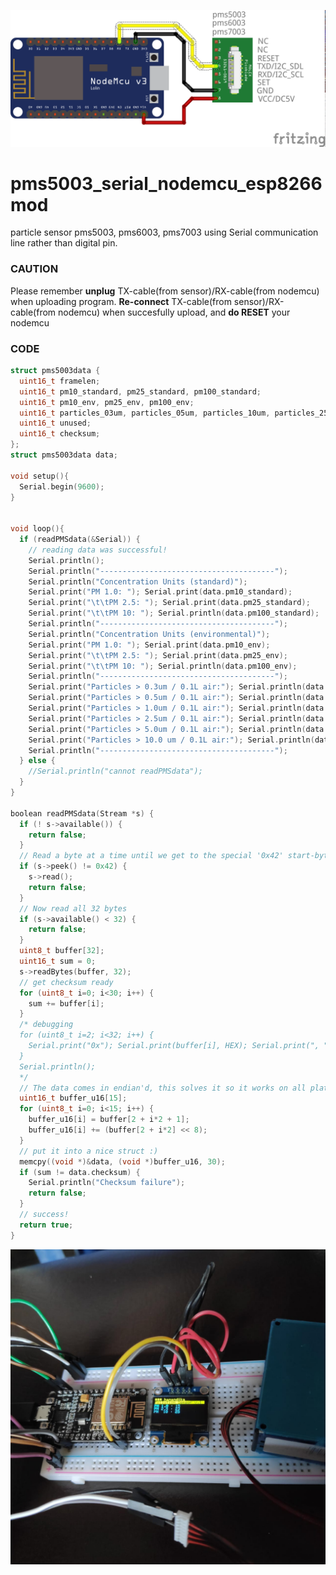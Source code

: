 ![diagram pms5003 serial nodemcu esp8266mod](https://raw.githubusercontent.com/hanandika/pms5003_serial_nodemcu_esp8266mod/master/images/pms5003_serial_nodemcu_bb.png)

# pms5003_serial_nodemcu_esp8266mod
particle sensor pms5003, pms6003, pms7003 using Serial communication line rather than digital pin.

### CAUTION
Please remember **unplug** TX-cable(from sensor)/RX-cable(from nodemcu) when uploading program.
**Re-connect** TX-cable(from sensor)/RX-cable(from nodemcu) when succesfully upload, and **do RESET** your nodemcu

### CODE
```c++
struct pms5003data {
  uint16_t framelen;
  uint16_t pm10_standard, pm25_standard, pm100_standard;
  uint16_t pm10_env, pm25_env, pm100_env;
  uint16_t particles_03um, particles_05um, particles_10um, particles_25um, particles_50um, particles_100um;
  uint16_t unused;
  uint16_t checksum;
};
struct pms5003data data;

void setup(){
  Serial.begin(9600);
}


void loop(){
  if (readPMSdata(&Serial)) {
    // reading data was successful!
    Serial.println();
    Serial.println("---------------------------------------");
    Serial.println("Concentration Units (standard)");
    Serial.print("PM 1.0: "); Serial.print(data.pm10_standard);
    Serial.print("\t\tPM 2.5: "); Serial.print(data.pm25_standard);
    Serial.print("\t\tPM 10: "); Serial.println(data.pm100_standard);
    Serial.println("---------------------------------------");
    Serial.println("Concentration Units (environmental)");
    Serial.print("PM 1.0: "); Serial.print(data.pm10_env);
    Serial.print("\t\tPM 2.5: "); Serial.print(data.pm25_env);
    Serial.print("\t\tPM 10: "); Serial.println(data.pm100_env);
    Serial.println("---------------------------------------");
    Serial.print("Particles > 0.3um / 0.1L air:"); Serial.println(data.particles_03um);
    Serial.print("Particles > 0.5um / 0.1L air:"); Serial.println(data.particles_05um);
    Serial.print("Particles > 1.0um / 0.1L air:"); Serial.println(data.particles_10um);
    Serial.print("Particles > 2.5um / 0.1L air:"); Serial.println(data.particles_25um);
    Serial.print("Particles > 5.0um / 0.1L air:"); Serial.println(data.particles_50um);
    Serial.print("Particles > 10.0 um / 0.1L air:"); Serial.println(data.particles_100um);
    Serial.println("---------------------------------------");
  } else {
    //Serial.println("cannot readPMSdata");
  }
}

boolean readPMSdata(Stream *s) {
  if (! s->available()) {
    return false;
  }
  // Read a byte at a time until we get to the special '0x42' start-byte
  if (s->peek() != 0x42) {
    s->read();
    return false;
  }
  // Now read all 32 bytes
  if (s->available() < 32) {
    return false;
  }
  uint8_t buffer[32];    
  uint16_t sum = 0;
  s->readBytes(buffer, 32);
  // get checksum ready
  for (uint8_t i=0; i<30; i++) {
    sum += buffer[i];
  }
  /* debugging
  for (uint8_t i=2; i<32; i++) {
    Serial.print("0x"); Serial.print(buffer[i], HEX); Serial.print(", ");
  }
  Serial.println();
  */
  // The data comes in endian'd, this solves it so it works on all platforms
  uint16_t buffer_u16[15];
  for (uint8_t i=0; i<15; i++) {
    buffer_u16[i] = buffer[2 + i*2 + 1];
    buffer_u16[i] += (buffer[2 + i*2] << 8);
  }
  // put it into a nice struct :)
  memcpy((void *)&data, (void *)buffer_u16, 30);
  if (sum != data.checksum) {
    Serial.println("Checksum failure");
    return false;
  }
  // success!
  return true;
}
```



![pms5003 serial nodemcu esp8266mod](https://raw.githubusercontent.com/hanandika/pms5003_serial_nodemcu_esp8266mod/master/images/image.jpeg)